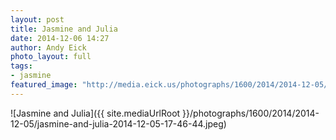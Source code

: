 ```yaml
---
layout: post
title: Jasmine and Julia
date: 2014-12-06 14:27
author: Andy Eick
photo_layout: full
tags: 
- jasmine
featured_image: "http://media.eick.us/photographs/1600/2014/2014-12-05/jasmine-and-julia-2014-12-05-17-46-44.jpeg"
---
```

![Jasmine and Julia]({{ site.mediaUrlRoot }}/photographs/1600/2014/2014-12-05/jasmine-and-julia-2014-12-05-17-46-44.jpeg)
